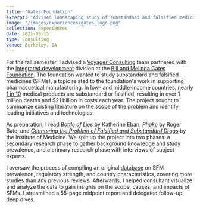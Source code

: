 ```yaml
---
title: "Gates Foundation"
excerpt: "Advised landscaping study of substandard and falsified medicines in sub-Saharan Africa."
image: "/images/experiences/gates_logo.png"
collection: experiences
date: 2021-09-15
type: Consulting
venue: Berkeley, CA
---
```


For the fall semester, I advised a [Voyager Consulting](http://www.voyagerconsulting.org/) team partnered with the [integrated development](https://www.gatesfoundation.org/our-work/programs/global-health/integrated-development) division at the [Bill and Melinda Gates Foundation](https://www.gatesfoundation.org/). The foundation wanted to study substandard and falsified medicines (SFMs), a topic related to the foundation's work in supporting pharmacuetical manufacturing. In low- and middle-income countries, nearly [1 in 10](https://www.who.int/news-room/fact-sheets/detail/substandard-and-falsified-medical-products) medical products are substandard or falsified, resulting in over 1 million deaths and $21 billion in costs each year. The project sought to summarize existing literature on the scope of the problem and identify leading initiatives and technologies.

As preparation, I read [*Bottle of Lies*](https://www.amazon.com/Bottle-Lies-Inside-Story-Generic/dp/0062338781) by Katherine Eban, [*Phake*](https://www.amazon.com/Phake-Deadly-Falsified-Substandard-Medicines/dp/084477233X) by Roger Bate, and [*Countering the Problem of Falsified and Substandard Drugs*](https://www.nap.edu/resource/18272/CounteringtheProblemofFalsifiedandSubstandardDrugs_RB.pdf) by the Institute of Medicine. We split up the project into two phases: a secondary research phase to gather background knowledge and study prevalence, and a primary research phase with interviews of subject experts.

I oversaw the process of compiling an original [database](https://docs.google.com/spreadsheets/d/1CggPY4jmicgPwr4yXQr9jnu4BOjSRL1jU1c43dH4BTI/edit#gid=371334395) on SFM prevalence, regulatory strength, and country characteristics, covering more studies than any previous reviews. Afterwards, I helped consultant visualize and analyze the data to gain insights on the scope, causes, and impacts of SFMs. I streamlined a 55-page midpoint report and delegated follow-up deep dives.